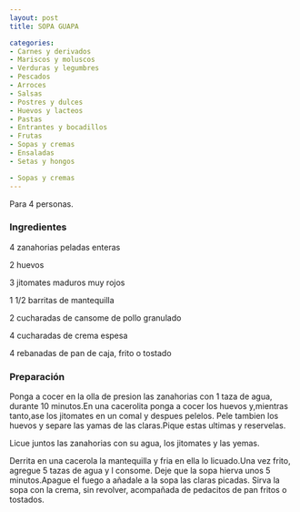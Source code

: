```yaml
---
layout: post
title: SOPA GUAPA

categories:
- Carnes y derivados
- Mariscos y moluscos
- Verduras y legumbres
- Pescados
- Arroces
- Salsas
- Postres y dulces
- Huevos y lacteos
- Pastas
- Entrantes y bocadillos
- Frutas
- Sopas y cremas
- Ensaladas
- Setas y hongos

- Sopas y cremas
---
```

Para 4 personas.

<h3>Ingredientes</h3>
4 zanahorias peladas enteras

2 huevos

3 jitomates maduros muy rojos

1 1/2 barritas de mantequilla

2 cucharadas de cansome de pollo granulado

4 cucharadas de crema espesa

4 rebanadas de pan de caja, frito o tostado

<h3>Preparación</h3>
Ponga a cocer en la olla de presion las zanahorias con 1 taza de agua, durante 10 minutos.En una cacerolita ponga a cocer los huevos y,mientras tanto,ase los jitomates en un comal y despues pelelos. Pele tambien los huevos y separe las yamas de las claras.Pique estas ultimas y reservelas.

Licue juntos las zanahorias con su agua, los jitomates y las yemas.

Derrita en una cacerola la mantequilla y fria en ella lo licuado.Una vez frito, agregue 5 tazas de agua y l consome. Deje que la sopa hierva unos 5 minutos.Apague el fuego a añadale a la sopa las claras picadas. Sirva la sopa con la crema, sin revolver, acompañada de pedacitos de pan fritos o tostados.

